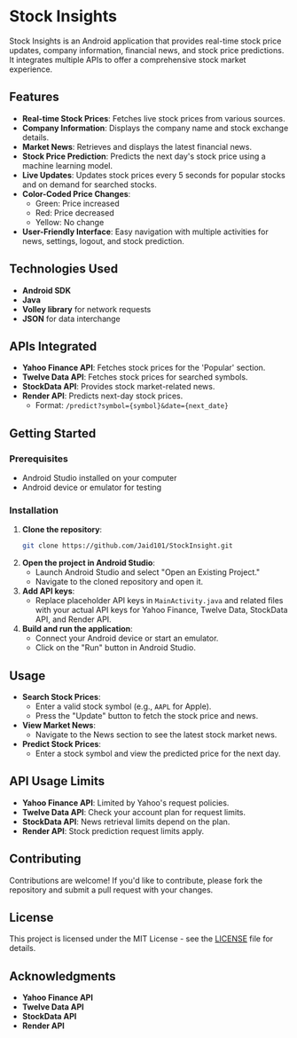 # Stock Insights

Stock Insights is an Android application that provides real-time stock price updates, company information, financial news, and stock price predictions. It integrates multiple APIs to offer a comprehensive stock market experience.

## Features
- **Real-time Stock Prices**: Fetches live stock prices from various sources.
- **Company Information**: Displays the company name and stock exchange details.
- **Market News**: Retrieves and displays the latest financial news.
- **Stock Price Prediction**: Predicts the next day's stock price using a machine learning model.
- **Live Updates**: Updates stock prices every 5 seconds for popular stocks and on demand for searched stocks.
- **Color-Coded Price Changes**:
  - Green: Price increased
  - Red: Price decreased
  - Yellow: No change
- **User-Friendly Interface**: Easy navigation with multiple activities for news, settings, logout, and stock prediction.

## Technologies Used
- **Android SDK**
- **Java**
- **Volley library** for network requests
- **JSON** for data interchange

## APIs Integrated
- **Yahoo Finance API**: Fetches stock prices for the 'Popular' section.
- **Twelve Data API**: Fetches stock prices for searched symbols.
- **StockData API**: Provides stock market-related news.
- **Render API**: Predicts next-day stock prices.
  - Format: `/predict?symbol={symbol}&date={next_date}`

## Getting Started

### Prerequisites
- Android Studio installed on your computer
- Android device or emulator for testing

### Installation
1. **Clone the repository**:
   ```sh
   git clone https://github.com/Jaid101/StockInsight.git
   ```
2. **Open the project in Android Studio**:
   - Launch Android Studio and select "Open an Existing Project."
   - Navigate to the cloned repository and open it.
3. **Add API keys**:
   - Replace placeholder API keys in `MainActivity.java` and related files with your actual API keys for Yahoo Finance, Twelve Data, StockData API, and Render API.
4. **Build and run the application**:
   - Connect your Android device or start an emulator.
   - Click on the "Run" button in Android Studio.

## Usage
- **Search Stock Prices**:
  - Enter a valid stock symbol (e.g., `AAPL` for Apple).
  - Press the "Update" button to fetch the stock price and news.
- **View Market News**:
  - Navigate to the News section to see the latest stock market news.
- **Predict Stock Prices**:
  - Enter a stock symbol and view the predicted price for the next day.

## API Usage Limits
- **Yahoo Finance API**: Limited by Yahoo's request policies.
- **Twelve Data API**: Check your account plan for request limits.
- **StockData API**: News retrieval limits depend on the plan.
- **Render API**: Stock prediction request limits apply.

## Contributing
Contributions are welcome! If you'd like to contribute, please fork the repository and submit a pull request with your changes.

## License
This project is licensed under the MIT License - see the [LICENSE](LICENSE) file for details.

## Acknowledgments
- **Yahoo Finance API**
- **Twelve Data API**
- **StockData API**
- **Render API**

